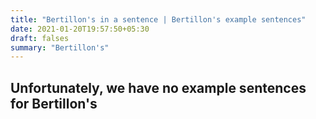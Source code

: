 ```yaml
---
title: "Bertillon's in a sentence | Bertillon's example sentences"
date: 2021-01-20T19:57:50+05:30
draft: falses
summary: "Bertillon's"
---
```

## Unfortunately, we have no example sentences for Bertillon's                 
